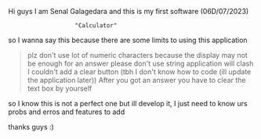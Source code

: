 Hi guys I am Senal Galagedara and this is my first software (06D/07/2023)

                       "Calculator"


so I wanna say this because there are some limits to using this application

>plz don't use lot of numeric characters because the display may not be enough for an answer
> please don't use string application will clash
> I couldn't add a clear button (tbh I don't know how to code (ill update the application later))
> After you got an answer you have to clear the text box by yourself


so I know this is not a perfect one but ill develop it, I just need to know urs probs and erros and features to add


thanks guys :)
